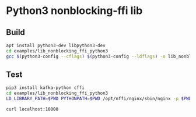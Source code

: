 # Python3 nonblocking-ffi lib

## Build

```bash
apt install python3-dev libpython3-dev
cd examples/lib_nonblocking_ffi_python3
gcc $(python3-config --cflags) $(python3-config --ldflags) -o lib_nonblocking_ffi_python3.so main.c -lpython3.8 -fPIC -shared
```

## Test

```bash
pip3 install kafka-python cffi
cd examples/lib_nonblocking_ffi_python3
LD_LIBRARY_PATH=$PWD PYTHONPATH=$PWD /opt/nffi/nginx/sbin/nginx -p $PWD -c nginx.conf -g "daemon off;"

curl localhost:10000
```
